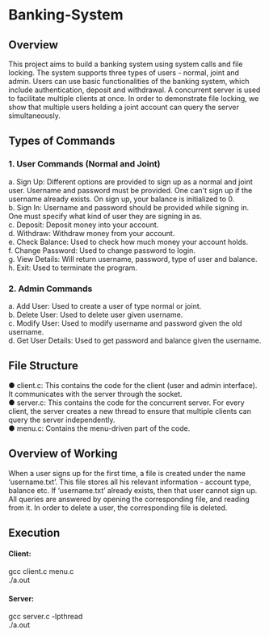 # Banking-System

## Overview
This project aims to build a banking system using system calls and file locking. The system supports three
types of users - normal, joint and admin. Users can use basic functionalities of the banking system, which
include authentication, deposit and withdrawal. A concurrent server is used to facilitate multiple clients at
once. In order to demonstrate file locking, we show that multiple users holding a joint account can query
the server simultaneously.

## Types of Commands

### 1. User Commands (Normal and Joint)
a. Sign Up: Different options are provided to sign up as a normal and joint user. Username
and password must be provided. One can't sign up if the username already exists. On sign
up, your balance is initialized to 0.  
b. Sign In: Username and password should be provided while signing in. One must specify
what kind of user they are signing in as.  
c. Deposit: Deposit money into your account.  
d. Withdraw: Withdraw money from your account.  
e. Check Balance: Used to check how much money your account holds.  
f. Change Password: Used to change password to login.  
g. View Details: Will return username, password, type of user and balance.  
h. Exit: Used to terminate the program.  

### 2. Admin Commands
a. Add User: Used to create a user of type normal or joint.  
b. Delete User: Used to delete user given username.  
c. Modify User: Used to modify username and password given the old username.  
d. Get User Details: Used to get password and balance given the username.  

## File Structure
● client.c: This contains the code for the client (user and admin interface). It communicates with the
server through the socket.  
● server.c: This contains the code for the concurrent server. For every client, the server creates a
new thread to ensure that multiple clients can query the server independently.  
● menu.c: Contains the menu-driven part of the code.  

## Overview of Working
When a user signs up for the first time, a file is created under the name ‘username.txt’. This file stores all
his relevant information - account type, balance etc. If ‘username.txt’ already exists, then that user cannot
sign up. All queries are answered by opening the corresponding file, and reading from it. In order to
delete a user, the corresponding file is deleted.  

## Execution

#### Client:
gcc client.c menu.c  
./a.out  
#### Server:  
gcc server.c -lpthread  
./a.out  
